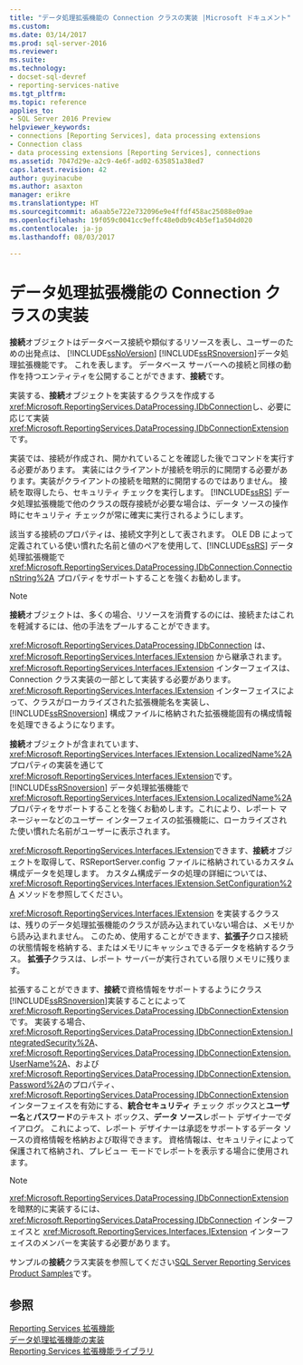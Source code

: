 ```yaml
---
title: "データ処理拡張機能の Connection クラスの実装 |Microsoft ドキュメント"
ms.custom: 
ms.date: 03/14/2017
ms.prod: sql-server-2016
ms.reviewer: 
ms.suite: 
ms.technology:
- docset-sql-devref
- reporting-services-native
ms.tgt_pltfrm: 
ms.topic: reference
applies_to:
- SQL Server 2016 Preview
helpviewer_keywords:
- connections [Reporting Services], data processing extensions
- Connection class
- data processing extensions [Reporting Services], connections
ms.assetid: 7047d29e-a2c9-4e6f-ad02-635851a38ed7
caps.latest.revision: 42
author: guyinacube
ms.author: asaxton
manager: erikre
ms.translationtype: HT
ms.sourcegitcommit: a6aab5e722e732096e9e4ffdf458ac25088e09ae
ms.openlocfilehash: 19f059c0041cc9effc48e0db9c4b5ef1a504d020
ms.contentlocale: ja-jp
ms.lasthandoff: 08/03/2017

---
```

# <a name="implementing-a-connection-class-for-a-data-processing-extension"></a>データ処理拡張機能の Connection クラスの実装
  **接続**オブジェクトはデータベース接続や類似するリソースを表し、ユーザーのための出発点は、 [!INCLUDE[ssNoVersion](../../../includes/ssnoversion-md.md)] [!INCLUDE[ssRSnoversion](../../../includes/ssrsnoversion-md.md)]データ処理拡張機能です。 これを表します。 データベース サーバーへの接続と同様の動作を持つエンティティを公開することができます、**接続**です。  
  
 実装する、**接続**オブジェクトを実装するクラスを作成する<xref:Microsoft.ReportingServices.DataProcessing.IDbConnection>し、必要に応じて実装<xref:Microsoft.ReportingServices.DataProcessing.IDbConnectionExtension>です。  
  
 実装では、接続が作成され、開かれていることを確認した後でコマンドを実行する必要があります。 実装にはクライアントが接続を明示的に開閉する必要があります。実装がクライアントの接続を暗黙的に開閉するのではありません。 接続を取得したら、セキュリティ チェックを実行します。 [!INCLUDE[ssRS](../../../includes/ssrs-md.md)] データ処理拡張機能で他のクラスの既存接続が必要な場合は、データ ソースの操作時にセキュリティ チェックが常に確実に実行されるようにします。  
  
 該当する接続のプロパティは、接続文字列として表されます。 OLE DB によって定義されている使い慣れた名前と値のペアを使用して、[!INCLUDE[ssRS](../../../includes/ssrs-md.md)] データ処理拡張機能で <xref:Microsoft.ReportingServices.DataProcessing.IDbConnection.ConnectionString%2A> プロパティをサポートすることを強くお勧めします。  
  
> [!NOTE]  
>  **接続**オブジェクトは、多くの場合、リソースを消費するのには、接続またはこれを軽減するには、他の手法をプールすることができます。  
  
 <xref:Microsoft.ReportingServices.DataProcessing.IDbConnection> は、<xref:Microsoft.ReportingServices.Interfaces.IExtension> から継承されます。 <xref:Microsoft.ReportingServices.Interfaces.IExtension> インターフェイスは、Connection クラス実装の一部として実装する必要があります。 <xref:Microsoft.ReportingServices.Interfaces.IExtension> インターフェイスによって、クラスがローカライズされた拡張機能名を実装し、[!INCLUDE[ssRSnoversion](../../../includes/ssrsnoversion-md.md)] 構成ファイルに格納された拡張機能固有の構成情報を処理できるようになります。  
  
 **接続**オブジェクトが含まれています、<xref:Microsoft.ReportingServices.Interfaces.IExtension.LocalizedName%2A>プロパティの実装を通じて<xref:Microsoft.ReportingServices.Interfaces.IExtension>です。 [!INCLUDE[ssRSnoversion](../../../includes/ssrsnoversion-md.md)] データ処理拡張機能で <xref:Microsoft.ReportingServices.Interfaces.IExtension.LocalizedName%2A> プロパティをサポートすることを強くお勧めします。これにより、レポート マネージャーなどのユーザー インターフェイスの拡張機能に、ローカライズされた使い慣れた名前がユーザーに表示されます。  
  
 <xref:Microsoft.ReportingServices.Interfaces.IExtension>できます、**接続**オブジェクトを取得して、RSReportServer.config ファイルに格納されているカスタム構成データを処理します。 カスタム構成データの処理の詳細については、<xref:Microsoft.ReportingServices.Interfaces.IExtension.SetConfiguration%2A> メソッドを参照してください。  
  
 <xref:Microsoft.ReportingServices.Interfaces.IExtension> を実装するクラスは、残りのデータ処理拡張機能のクラスが読み込まれていない場合は、メモリから読み込まれません。 このため、使用することができます、**拡張子**クロス接続の状態情報を格納する、またはメモリにキャッシュできるデータを格納するクラス。 **拡張子**クラスは、レポート サーバーが実行されている限りメモリに残ります。  
  
 拡張することができます、**接続**で資格情報をサポートするようにクラス[!INCLUDE[ssRSnoversion](../../../includes/ssrsnoversion-md.md)]実装することによって<xref:Microsoft.ReportingServices.DataProcessing.IDbConnectionExtension>です。 実装する場合、 <xref:Microsoft.ReportingServices.DataProcessing.IDbConnectionExtension.IntegratedSecurity%2A>、 <xref:Microsoft.ReportingServices.DataProcessing.IDbConnectionExtension.UserName%2A>、および<xref:Microsoft.ReportingServices.DataProcessing.IDbConnectionExtension.Password%2A>のプロパティ、<xref:Microsoft.ReportingServices.DataProcessing.IDbConnectionExtension>インターフェイスを有効にする、**統合セキュリティ** チェック ボックスと**ユーザー名**と**パスワード**のテキスト ボックス、**データ ソース**レポート デザイナーでダイアログ。 これによって、レポート デザイナーは承認をサポートするデータ ソースの資格情報を格納および取得できます。 資格情報は、セキュリティによって保護されて格納され、プレビュー モードでレポートを表示する場合に使用されます。  
  
> [!NOTE]  
>  <xref:Microsoft.ReportingServices.DataProcessing.IDbConnectionExtension> を暗黙的に実装するには、<xref:Microsoft.ReportingServices.DataProcessing.IDbConnection> インターフェイスと <xref:Microsoft.ReportingServices.Interfaces.IExtension> インターフェイスのメンバーを実装する必要があります。  
>   
>  サンプルの**接続**クラス実装を参照してください[SQL Server Reporting Services Product Samples](http://go.microsoft.com/fwlink/?LinkId=177889)です。  
  
## <a name="see-also"></a>参照  
 [Reporting Services 拡張機能](../../../reporting-services/extensions/reporting-services-extensions.md)   
 [データ処理拡張機能の実装](../../../reporting-services/extensions/data-processing/implementing-a-data-processing-extension.md)   
 [Reporting Services 拡張機能ライブラリ](../../../reporting-services/extensions/reporting-services-extension-library.md)  
  
  
